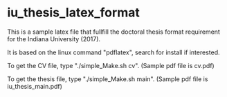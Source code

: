 # iu_thesis_latex_format
This is a sample latex file that fullfill the doctoral thesis format requirement for the Indiana University (2017).

It is based on the linux command "pdflatex", search for install if interested.

To get the CV file, type "./simple_Make.sh cv". (Sample pdf file is cv.pdf)

To get the thesis file, type "./simple_Make.sh main". (Sample pdf file is iu_thesis_main.pdf)
